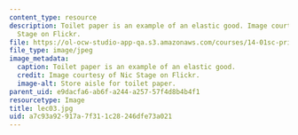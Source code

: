 ```yaml
---
content_type: resource
description: Toilet paper is an example of an elastic good. Image courtesy of Nic
  Stage on Flickr.
file: https://ol-ocw-studio-app-qa.s3.amazonaws.com/courses/14-01sc-principles-of-microeconomics-fall-2011/a7c93a92917a7f311c28246dfe73a021_lec03.jpg
file_type: image/jpeg
image_metadata:
  caption: Toilet paper is an example of an elastic good.
  credit: Image courtesy of Nic Stage on Flickr.
  image-alt: Store aisle for toilet paper.
parent_uid: e9dacfa6-ab6f-a244-a257-57f4d8b4b4f1
resourcetype: Image
title: lec03.jpg
uid: a7c93a92-917a-7f31-1c28-246dfe73a021
---
```

